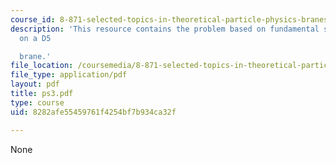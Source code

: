 ```yaml
---
course_id: 8-871-selected-topics-in-theoretical-particle-physics-branes-and-gauge-theory-dynamics-fall-2004
description: 'This resource contains the problem based on fundamental string ending
  on a D5

  brane.'
file_location: /coursemedia/8-871-selected-topics-in-theoretical-particle-physics-branes-and-gauge-theory-dynamics-fall-2004/8282afe55459761f4254bf7b934ca32f_ps3.pdf
file_type: application/pdf
layout: pdf
title: ps3.pdf
type: course
uid: 8282afe55459761f4254bf7b934ca32f

---
```

None